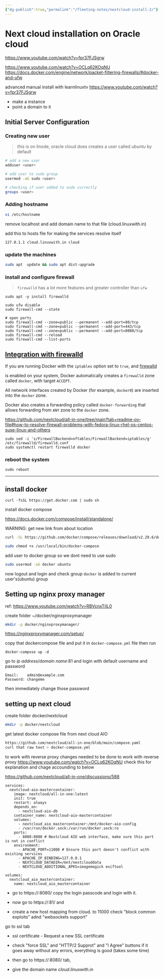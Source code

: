 ```yaml
---
{"dg-publish":true,"permalink":"/fleeting-notes/nextcloud-install-2/"}
---
```


# Next cloud installation on Oracle cloud

https://www.youtube.com/watch?v=fpr37FJSgrw

https://www.youtube.com/watch?v=OCLq62KOqNU
https://docs.docker.com/engine/network/packet-filtering-firewalls/#docker-and-ufw

advanced manual install with learnlinuxtv
https://www.youtube.com/watch?v=fpr37FJSgrw


- make a instance
- point a domain to it
## Initial Server Configuration

### Creating new user

> this is on linode, oracle cloud does creates a user called *ubuntu* by default

```sh
# add a new user
adduser <user> 

# add user to sudo group
usermod -aG sudo <user>

# checking if user added to sudo currectly
groups <user>
```

### Adding hostname
```sh
vi /etc/hostname
```
remove localhost and add domain name to that file (cloud.linuxwith.in)

add this to hosts file for making the services resolve itself 
```
127.0.1.1 cloud.linuxwith.in cloud
```

### update the machines

```sh
sudo apt  update && sudo apt dist-upgrade
```

### install and configure firewall

> `firewalld` has a lot more features and greater controller than `ufw`

```
sudo apt -y install firewalld

sudo ufw disable
sudo firewall-cmd --state

# open ports
sudo firewall-cmd --zone=public --permanent --add-port=80/tcp 
sudo firewall-cmd --zone=public --permanent --add-port=443/tcp
sudo firewall-cmd --zone=public --permanent --add-port=8080/tcp
sudo firewall-cmd --reload
sudo firewall-cmd --list-ports

```


<div class="transclusion internal-embed is-loaded"><div class="markdown-embed">



## [Integration with firewalld](https://docs.docker.com/engine/network/packet-filtering-firewalls/#integration-with-firewalld)

If you are running Docker with the `iptables` option set to `true`, and [firewalld](https://firewalld.org)

is enabled on your system, Docker automatically creates a `firewalld` zone called `docker`, with target `ACCEPT`.

All network interfaces created by Docker (for example, `docker0`) are inserted into the `docker` zone.

Docker also creates a forwarding policy called `docker-forwarding` that allows forwarding from `ANY` zone to the `docker` zone.

</div></div>


https://github.com/nextcloud/all-in-one/tree/main?tab=readme-ov-file#how-to-resolve-firewall-problems-with-fedora-linux-rhel-os-centos-suse-linux-and-others
```
sudo sed -i 's/FirewallBackend=nftables/FirewallBackend=iptables/g' /etc/firewalld/firewalld.conf
sudo systemctl restart firewalld docker
```

### reboot the system

```
sudo reboot
```

---
## install docker

```
curl -fsSL https://get.docker.com | sudo sh
```

install docker compose

https://docs.docker.com/compose/install/standalone/


WARNING: get new link from about location
```sh
curl -SL https://github.com/docker/compose/releases/download/v2.29.6/docker-compose-linux-x86_64 -o /usr/local/bin/docker-compose
```


```sh
sudo chmod +x /usr/local/bin/docker-compose
```

add user to docker group so we dont need to use sudo
```sh
sudo usermod -aG docker ubuntu
```

now logout and login and check group `docker` is added to current user's(ubuntu) group


## Setting up nginx proxy manager
ref: https://www.youtube.com/watch?v=RBVcnxTiIL0

create folder ~/docker/nginxproxymanager
```sh
mkdir -p docker/nginxproxymanager/
```
https://nginxproxymanager.com/setup/

copy that dockercompose file and put it in `docker-compose.yml` file
then run 
```
docker-compose up -d
```

go to *ip address*/*domain name*:81 and login with default username and password
```
Email:    admin@example.com
Password: changeme
```

then immediately change those password

## setting up next cloud

create folder docker/nextcloud
```sh
mkdir -p docker/nextcloud
```

get latest docker compose file from next  cloud  AIO

```sh
https://github.com/nextcloud/all-in-one/blob/main/compose.yaml
curl that raw text > docker-compose.yml
```

to work with reverse proxy
changes needed to be done to work with reverse proxy
https://www.youtube.com/watch?v=OCLq62KOqNU  check this for explanation and chage accounding to below

https://github.com/nextcloud/all-in-one/discussions/588

```
services:
  nextcloud-aio-mastercontainer:
    image: nextcloud/all-in-one:latest
    init: true
    restart: always
    depends_on:
      - nextcloud-aio-db
    container_name: nextcloud-aio-mastercontainer
    volumes:
      - nextcloud_aio_mastercontainer:/mnt/docker-aio-config
      - /var/run/docker.sock:/var/run/docker.sock:ro
    ports:
      - 8080:8080 # Nextcloud AIO web interface, make sure this port is not in conflict
    environment:
      - APACHE_PORT=11000 # Ensure this port doesn't conflict with existing services
      - APACHE_IP_BINDING=127.0.0.1
      - NEXTCLOUD_DATADIR=/mnt/nextclouddata
      - NEXTCLOUD_ADDITIONAL_APKS=imagemagick exiftool

volumes:
  nextcloud_aio_mastercontainer:
    name: nextcloud_aio_mastercontainer

```

 - go to https://<ipaddress>:8080/ copy the login passcode and login with it.

- now go to https://<ipaddress>:81/ and 
- create a new host mapping from cloud.<hostname> to 11000
check "block common exploits" adnd "websockets support"

go to ssl tab
- ssl certificate - Request a new SSL certificate
 - check "force SSL" and "HTTP/2 Supprot" and "I Agree" buttons 
if it goes away without any errors, everything is good (takes some time)

- then go to https://<ipaddress>:8080/ tab,
- give the domain name *cloud.linuxwith.in*








